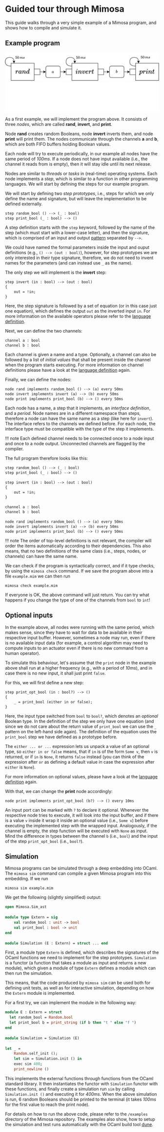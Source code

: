# Guided tour through Mimosa

This guide walks through a very simple example of a Mimosa program, and shows how to compile and simulate it.

## Example program

![Simple example](images/random_bool.png#only-light)
![Simple example](images/random_bool_light.png#only-dark)

As a first example, we will implement the program above. It consists of three *nodes*, which are called **rand**, **invert**, and **print**.

Node **rand** creates random Booleans, node **invert** inverts them, and node **print** will print them. The nodes communicate through the channels **a** and **b**, which are both FIFO buffers holding Boolean values.

Each node will try to execute periodically, in our example all nodes have the same period of *100ms*. If a node does not have input available (i.e., the channel it reads from is empty), then it will stay idle until its next release.

Nodes are similar to *threads* or *tasks* in (real-time) operating systems. Each node implements a *step*, which is similar to a function in other programming languages. We will start by defining the steps for our example program.

We will start by defining two *step prototypes*, i.e., steps for which we only define the name and signature, but will leave the implementation to be defined externally.

```text
step random_bool () --> (_ : bool)
step print_bool (_ : bool) --> ()
```

A step definition starts with the `step` keyword, followed by the name of the step (which must start with a lower-case letter), and then the signature, which is comprised of an input and output [pattern](steps.md#patterns) separated by `-->`.

We could have named the formal parameters inside the input and ouput definitions (e.g., `() --> (out : bool)`), however, for step prototypes we are only interested in their type signature, therefore, we do not need to invent names for the parameters (and can instead use `_` as the name).

The only step we will implement is the **invert** step:

```text
step invert (in : bool) --> (out : bool)
{
    out = !in;
}
```

Here, the step signature is followed by a set of equation (or in this case just one equation), which defines the output `out` as the inverted input `in`. For more information on the available operators please refer to the [language definition](steps.md#expressions).

Next, we can define the two channels:

```text
channel a : bool
channel b : bool
```

Each channel is given a name and a type. Optionally, a channel can also be followed by a list of *initial values* that shall be present inside the channel when the program starts executing. For more information on channel definitions please have a look at the [language definition](channels.md) again.

Finally, we can define the nodes:

```text
node rand implements random_bool () --> (a) every 50ms
node invert implements invert (a) --> (b) every 50ms
node print implements print_bool (b) --> () every 50ms
```

Each node has a name, a step that it implements, an *interface definition*, and a *period*. Node names are in a different namespace than steps, therefore a node can have the same name as a step (like here for `invert`). The interface refers to the channels we defined before. For each node, the interface type must be compatible with the type of the step it implements.

!!! note
    Each defined channel needs to be connected once to a node input and once to a node output. Unconnected channels are flagged by the compiler.

The full program therefore looks like this:

```text
step random_bool () --> (_ : bool)
step print_bool (_ : bool) --> ()

step invert (in : bool) --> (out : bool)
{
    out = !in;
}

channel a : bool
channel b : bool

node rand implements random_bool () --> (a) every 50ms
node invert implements invert (a) --> (b) every 50ms
node print implements print_bool (b) --> () every 50ms
```

!!! note
    The order of top-level definitions is not relevant, the compiler will order the items automatically according to their dependencies. This also means, that no two definitions of the same class (i.e., steps, nodes, or channels) can have the same name.

We can check if the program is syntactically correct, and if it type checks, by using the `mimosa check` command. If we save the program above into a file `example.mim` we can then run

```text
mimosa check example.mim
```

If everyone is OK, the above command will just return. You can try what happens if you change the type of one of the channels from `bool` to `int`!

## Optional inputs

In the example above, all nodes were running with the same period, which makes sense, since they have to wait for data to be available in their respective input buffer. However, sometimes a node may run, even if there is no available input data (for example, a control algorithm may need to compute inputs to an actuator even if there is no new command from a human operator).

To simulate this behaviour, let's assume that the `print` node in the example above shall run at a higher frequency (e.g., with a period of *10ms*), and in case there is no new input, it shall just print `false`.

For this, we will first define a new step:

```text
step print_opt_bool (in : bool?) --> ()
{
    _ = print_bool (either in or false);
}
```

Here, the input type switched from `bool` to `bool?`, which denotes an *optional*  Boolean type. In the definition of the step we only have one equation (and since we do not care about the return value of `print_bool` we can use the `_` pattern on the left-hand side again). The definition of the equation uses the `print_bool` step we have defined as a prototype before.

The `either ... or ...` expression lets us unpack a value of an optional type, so `either in or false` means, that if `in` is of the form `Some v`, then `v` is returned, or if `in` is `None`, it returns `false` instead (you can think of the expression after `or` as defining a default value in case the expression after `either` is `None`).

For more information on optional values, please have a look at the [language definition](steps.md#optionals) again.

With that, we can change the **print** node accordingly:

```text
node print implements print_opt_bool (b?) --> () every 10ms
```

An input port can be marked with `?` to declare it optional. Whenever the respective node tries to execute, it will look into the input buffer, and if there is a value `v` inside it wrap it inside an optional value (i.e., `Some v`) before executing the implemented step with the wrapped input. Analogously, if the channel is empty, the step function will be executed with `None` as input. Mind the difference in types between the channel `b` (i.e., `bool`) and the input of the step `print_opt_bool` (i.e., `bool?`).

## Simulation

Mimosa programs can be simulated through a deep embedding into OCaml. The `mimosa sim` command can compile a given Mimosa program into this embedding. If we run

```text
mimosa sim example.mim
```

We get the following (slightly simplified) output:

```ocaml
open Mimosa.Sim_ast

module type Extern = sig
    val random_bool : unit -> bool
    val print_bool : bool -> unit
end

module Simulation (E : Extern) = struct ... end
```

First, a module type `Extern` is defined, which describes the signatures of the OCaml functions we need to implement for the step prototypes. `Simulation` is a functor (a function that takes a module as input and returns a new module), which given a module of type `Extern` defines a module which can then run the simulation.

This means, that the code produced by `mimosa sim` can be used both for defining unit tests, as well as for interactive simulation, depending on how the `Extern` module is implemented.

For a first try, we can implement the module in the following way:

```ocaml
module E : Extern = struct
  let random_bool = Random.bool
  let print_bool b = print_string (if b then "t " else "f ")
end

module Simulation = Simulation (E)

let _ =
    Random.self_init ();
    let sim = Simulation.init () in
    exec sim 400;
    print_newline ()
```

This implements the external functions through functions from the OCaml standard library. It then instantiates the functor with `Simulation` functor with these functions, and finally create a simulation run `sim` by calling `Simulation.init ()` and executing it for *400ms*. When the above simulation is run, 6 random Booleans should be printed to the terminal (it takes *100ms*  for the first value to reach the print node).

For details on how to run the above code, please refer to the `/examples` directory of the Mimosa repository. The examples also show, how to setup the simulation and test runs automatically with the OCaml build tool [dune](https://dune.build).
